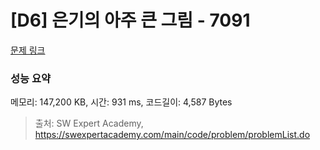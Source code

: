 # [D6] 은기의 아주 큰 그림 - 7091 

[문제 링크](https://swexpertacademy.com/main/code/problem/problemDetail.do?contestProbId=AWkIfv7qBCYDFAXC) 

### 성능 요약

메모리: 147,200 KB, 시간: 931 ms, 코드길이: 4,587 Bytes



> 출처: SW Expert Academy, https://swexpertacademy.com/main/code/problem/problemList.do